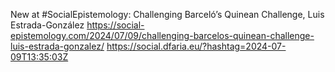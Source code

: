New at #SocialEpistemology: Challenging Barceló’s Quinean Challenge, Luis Estrada-González https://social-epistemology.com/2024/07/09/challenging-barcelos-quinean-challenge-luis-estrada-gonzalez/ https://social.dfaria.eu/?hashtag=2024-07-09T13:35:03Z